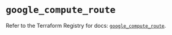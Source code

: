 # `google_compute_route`

Refer to the Terraform Registry for docs: [`google_compute_route`](https://registry.terraform.io/providers/hashicorp/google/6.7.0/docs/resources/compute_route).
